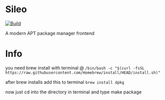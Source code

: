 # Sileo
[![Build](https://github.com/Sileo/Sileo/actions/workflows/main.yml/badge.svg)](https://github.com/Sileo/Sileo/actions/workflows/main.yml)

A modern APT package manager frontend

# Info


you need brew install with terminal @ `/bin/bash -c "$(curl -fsSL https://raw.githubusercontent.com/Homebrew/install/HEAD/install.sh)"`

after brew installs add this to terminal
`brew install dpkg`

now just cd into the directory in terminal and type make package 
